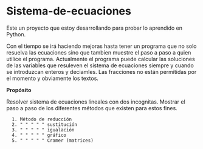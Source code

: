 # Sistema-de-ecuaciones
Este un proyecto que estoy desarrollando para probar lo aprendido en Python.

Con el tiempo se irá haciendo mejoras hasta tener un programa que no solo resuelva las ecuaciones sino que tambien muestre el paso a paso a quien utilice el programa.
Actualmente el programa puede calcular las soluciones de las variables que resuleven el sistema de ecuaciones siempre y cuando se introduzcan enteros y deciamles.
Las fracciones no están permitidas por el momento y obviamente los textos.

**Propósito**

   Resolver sistema de ecuaciones lineales con dos incognitas.
   Mostrar el paso a paso de los diferentes métodos que existen para estos fines.
  
      1. Método de reducción
      2. " " " " " sustitución
      3. " " " " " igualación
      4. " " " " " gráfico
      5. " " " " " Cramer (matrices)

